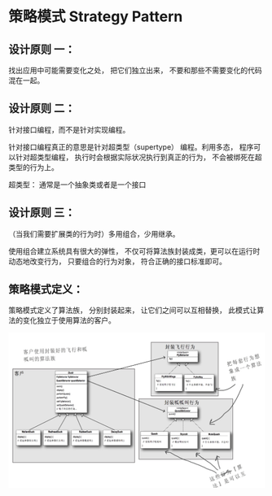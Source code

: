 # 策略模式 Strategy Pattern

## 设计原则 一：
找出应用中可能需要变化之处， 把它们独立出来， 不要和那些不需要变化的代码混在一起。

## 设计原则 二：
针对接口编程，而不是针对实现编程。

针对接口编程真正的意思是针对超类型（supertype） 编程。利用多态， 程序可以针对超类型编程， 执行时会根据实际状况执行到真正的行为， 不会被绑死在超类型的行为上。 

超类型： 通常是一个抽象类或者是一个接口

## 设计原则 三：
（当我们需要扩展类的行为时）多用组合，少用继承。

使用组合建立系统具有很大的弹性， 不仅可将算法族封装成类，更可以在运行时动态地改变行为， 只要组合的行为对象， 符合正确的接口标准即可。

## 策略模式定义：
策略模式定义了算法族， 分别封装起来， 让它们之间可以互相替换， 此模式让算法的变化独立于使用算法的客户。

![](media/14965513657651.jpg)


